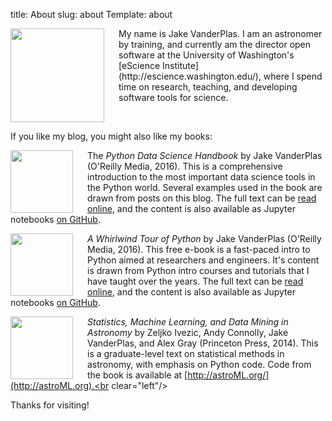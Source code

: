 title: About
slug: about
Template: about

<img src="/images/jake.jpg" align="left" width="150" style="padding-right:20px;"/>
My name is Jake VanderPlas.
I am an astronomer by training, and currently am the director open software
at the University of Washington's
[eScience Institute](http://escience.washington.edu/), where I spend time on
research, teaching, and developing software tools for science.
<br clear="left"/>

If you like my blog, you might also like my books:

<a href="http://shop.oreilly.com/product/0636920034919.do"><img src="/images/PythonDataScience.jpg" align="left" width="100" style="padding-right:20px;"/></a>
The *Python Data Science Handbook* by Jake VanderPlas (O'Reilly Media, 2016). This is a comprehensive introduction to the most important data science tools in the Python world. Several examples used in the book are drawn from posts on this blog.
The full text can be [read online](https://jakevdp.github.io/PythonDataScienceHandbook/), and the content is also available as Jupyter notebooks [on GitHub](http://github.com/jakevdp/PythonDataScienceHandbook).<br clear="left"/>

<a href="http://www.oreilly.com/programming/free/a-whirlwind-tour-of-python.csp"><img src="/images/WhirlwindTour.jpg" align="left" width="100" style="padding-right:20px;"/></a>
*A Whirlwind Tour of Python* by Jake VanderPlas (O'Reilly Media, 2016). This free e-book is a fast-paced intro to Python aimed at researchers and engineers. It's content is drawn from Python intro courses and tutorials that I have taught over the years.
The full text can be [read online](https://jakevdp.github.io/WhirlwindTourOfPython/), and the content is also available as Jupyter notebooks [on GitHub](http://github.com/jakevdp/WhirlwindTourOfPython).<br clear="left"/>

<a href="http://press.princeton.edu/titles/10159.html"><img src="/images/StatisticsDataMining.jpg" align="left" width="100" style="padding-right:20px;"/></a>
*Statistics, Machine Learning, and Data Mining in Astronomy* by Zeljko Ivezic, Andy Connolly, Jake VanderPlas, and Alex Gray (Princeton Press, 2014). This is a graduate-level text on statistical methods in astronomy, with emphasis on Python code.
Code from the book is available at [http://astroML.org/](http://astroML.org).<br clear="left"/>

Thanks for visiting!